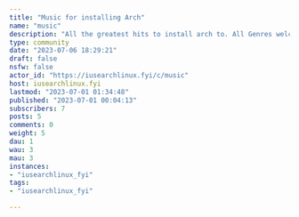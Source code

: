 ```yaml
---
title: "Music for installing Arch" 
name: "music"
description: "All the greatest hits to install arch to. All Genres welcome! "
type: community
date: "2023-07-06 18:29:21"
draft: false
nsfw: false
actor_id: "https://iusearchlinux.fyi/c/music"
host: iusearchlinux.fyi
lastmod: "2023-07-01 01:34:48"
published: "2023-07-01 00:04:13"
subscribers: 7
posts: 5
comments: 0
weight: 5
dau: 1
wau: 3
mau: 3
instances:
- "iusearchlinux_fyi"
tags: 
- "iusearchlinux_fyi"

---
```

